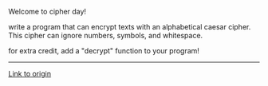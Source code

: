 Welcome to cipher day!

write a program that can encrypt texts with an alphabetical caesar cipher. This cipher can ignore numbers, symbols, and whitespace.

for extra credit, add a "decrypt" function to your program!

---

[Link to origin](https://www.reddit.com/r/dailyprogrammer/pkw2m)